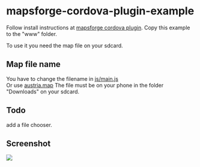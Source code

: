 mapsforge-cordova-plugin-example
================================

Follow install instructions at <a href="https://github.com/afsuarez/mapsforge-cordova-plugin">mapsforge cordova plugin</a>.
Copy this example to the "www" folder.

To use it you need the map file on your sdcard. 

Map file name
-------------------
You have to change the filename in <a href="https://github.com/robotnic/mapsforge-cordova-plugin-example/blob/master/js/main.js">js/main.js</a><br/>
Or use <a href="http://download.mapsforge.org/maps/europe/austria.map">austria.map</a>
The file must be on your phone in the folder "Downloads" on your sdcard.

Todo
-----
add a file chooser. 

Screenshot
-----------
<img src="https://cloud.githubusercontent.com/assets/219020/5426342/ecb5630a-834a-11e4-96dd-b645319057b5.jpg"/>
